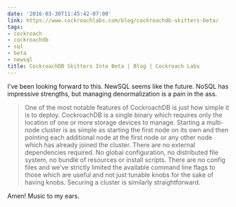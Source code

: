 ```yaml
---
date: '2016-03-30T11:45:42-07:00'
link: https://www.cockroachlabs.com/blog/cockroachdb-skitters-beta/
tags:
- cockroach
- cockroachdb
- sql
- beta
- newsql
title: CockroachDB Skitters Into Beta | Blog | Cockroach Labs
---
```


I've been looking forward to this. NewSQL seems like the future. NoSQL has impressive strengths, but managing denormalization is a pain in the ass.

>One of the most notable features of CockroachDB is just how simple it is to deploy. CockroachDB is a single binary which requires only the location of one or more storage devices to manage. Starting a multi-node cluster is as simple as starting the first node on its own and then pointing each additional node at the first node or any other node which has already joined the cluster. There are no external dependencies required. No global configuration, no distributed file system, no bundle of resources or install scripts. There are no config files and we've strictly limited the available command line flags to those which are useful and not just tunable knobs for the sake of having knobs. Securing a cluster is similarly straightforward.

Amen! Music to my ears.
